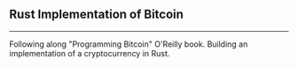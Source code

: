 ## Rust Implementation of Bitcoin 
---
Following along "Programming Bitcoin" O'Reilly book. Building an implementation of a cryptocurrency in Rust.
